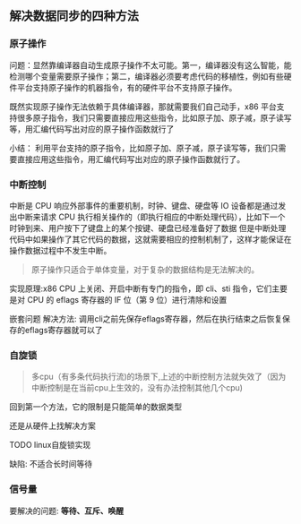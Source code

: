 ## 解决数据同步的四种方法
### 原子操作
问题：显然靠编译器自动生成原子操作不太可能。第一，编译器没有这么智能，能检测哪个变量需要原子操作；第二，编译器必须要考虑代码的移植性，例如有些硬件平台支持原子操作的机器指令，有的硬件平台不支持原子操作。

既然实现原子操作无法依赖于具体编译器，那就需要我们自己动手，x86 平台支持很多原子指令，我们只需要直接应用这些指令，比如原子加、原子减，原子读写等，用汇编代码写出对应的原子操作函数就行了

小结：
利用平台支持的原子指令，比如原子加、原子减，原子读写等，我们只需要直接应用这些指令，用汇编代码写出对应的原子操作函数就行了。

### 中断控制
中断是 CPU 响应外部事件的重要机制，时钟、键盘、硬盘等 IO 设备都是通过发出中断来请求 CPU 执行相关操作的（即执行相应的中断处理代码），比如下一个时钟到来、用户按下了键盘上的某个按键、硬盘已经准备好了数据
但是中断处理代码中如果操作了其它代码的数据，这就需要相应的控制机制了，这样才能保证在操作数据过程中不发生中断。
> 原子操作只适合于单体变量，对于复杂的数据结构是无法解决的。

实现原理:x86 CPU 上关闭、开启中断有专门的指令，即 cli、sti 指令，它们主要是对 CPU 的 eflags 寄存器的 IF 位（第 9 位）进行清除和设置

嵌套问题
解决方法:
调用cli之前先保存eflags寄存器，然后在执行结束之后恢复保存的eflags寄存器就可以了

### 自旋锁
> 多cpu（有多条代码执行流)的场景下,上述的中断控制方法就失效了（因为中断控制是在当前cpu上生效的，没有办法控制其他几个cpu)

回到第一个方法，它的限制是只能简单的数据类型

还是从硬件上找解决方案

TODO linux自旋锁实现

缺陷: 不适合长时间等待

### 信号量

要解决的问题: **等待、互斥、唤醒**




